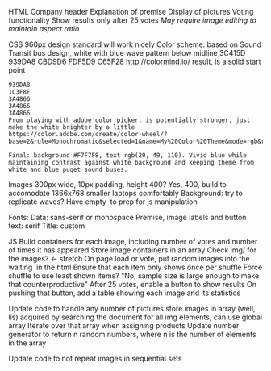 HTML
  Company header
  Explanation of premise
  Display of pictures
  Voting functionality
  Show results only after 25 votes
  *May require image editing to maintain aspect ratio*

CSS
  960px design standard will work nicely
  Color scheme:
    based on Sound Transit bus design, white with blue wave pattern below midline
    3C415D
    939DA8
    CBD9D6
    FDF5D9
    C65F28
    http://colormind.io/ result, is a solid start point

    939DA8
    1C3F8E
    3A4866
    3A4866
    3A4866
    From playing with adobe color picker, is potentially stronger, just make the white brighter by a little
    https://color.adobe.com/create/color-wheel/?base=2&rule=Monochromatic&selected=1&name=My%20Color%20Theme&mode=rgb&rgbvalues=0.22835242435303055,0.28198429875239117,0.3998391544117647,0.6529424302668311,0.654781723432916,0.6588235294117647,0.3762611752801616,0.4646315621992161,0.6588235294117647,0.10854257528835139,0.24900177617166788,0.5576577579273897,0.22834350074814808,0.28197327930964927,0.3998235294117647&swatchOrder=0,1,2,3,4

    Final: background #F7F7F8, text rgb(20, 49, 110). Vivid blue while maintaining contrast against white background and keeping theme from white and blue puget sound buses.
    
  Images 300px wide, 10px padding, height 400?
    Yes, 400, build to accomodate 1366x768 smaller laptops comfortably
  Background: try to replicate waves?
  Have empty <img> to prep for js manipulation

  Fonts:
    Data: sans-serif or monospace
    Premise, image labels and button text: serif
    Title: custom

JS
  Build containers for each image, including number of votes and number of times it has appeared
  Store image containers in an array
  Check img/ for the images? <- stretch
  On page load or vote, put random images into the waiting <img> in the html
  Ensure that each item only shows once per shuffle
  Force shuffle to use least shown items? "No, sample size is large enough to make that counterproductive"
  After 25 votes, enable a button to show results
  On pushing that button, add a table showing each image and its statistics

  Update code to handle any number of pictures
    store images in array (well, lis) acquired by searching the document for all img elements, can use global array
    Iterate over that array when assigning products
    Update number generator to return n random numbers, where n is the number of elements in the array
  
  Update code to not repeat images in sequential sets
